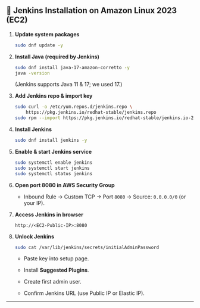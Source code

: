 &nbsp;

## 🔹 Jenkins Installation on Amazon Linux 2023 (EC2)

1.  **Update system packages**
    
    ```bash
    sudo dnf update -y
    ```
    
2.  **Install Java (required by Jenkins)**
    
    ```bash
    sudo dnf install java-17-amazon-corretto -y
    java -version
    ```
    
    (Jenkins supports Java 11 & 17; we used 17.)
    
3.  **Add Jenkins repo & import key**
    
    ```bash
    sudo curl -o /etc/yum.repos.d/jenkins.repo \
        https://pkg.jenkins.io/redhat-stable/jenkins.repo
    sudo rpm --import https://pkg.jenkins.io/redhat-stable/jenkins.io-2023.key
    ```
    
4.  **Install Jenkins**
    
    ```bash
    sudo dnf install jenkins -y
    ```
    
5.  **Enable & start Jenkins service**
    
    ```bash
    sudo systemctl enable jenkins
    sudo systemctl start jenkins
    sudo systemctl status jenkins
    ```
    
6.  **Open port 8080 in AWS Security Group**
    
    - Inbound Rule → Custom TCP → Port `8080` → Source: `0.0.0.0/0` (or your IP).
7.  **Access Jenkins in browser**
    
    ```
    http://<EC2-Public-IP>:8080
    ```
    
8.  **Unlock Jenkins**
    
    ```bash
    sudo cat /var/lib/jenkins/secrets/initialAdminPassword
    ```
    
    - Paste key into setup page.
        
    - Install **Suggested Plugins**.
        
    - Create first admin user.
        
    - Confirm Jenkins URL (use Public IP or Elastic IP).
        

* * *

&nbsp;